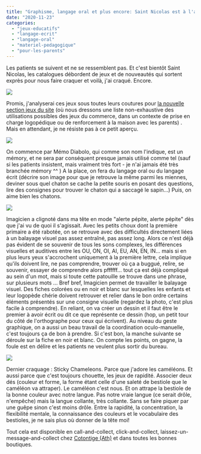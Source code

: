 ```yaml
---
title: "Graphisme, langage oral et plus encore: Saint Nicolas est à l'avance, cette année!"
date: "2020-11-23"
categories: 
  - "jeux-educatifs"
  - "langage-ecrit"
  - "langage-oral"
  - "materiel-pedagogique"
  - "pour-les-parents"
---
```


Les patients se suivent et ne se ressemblent pas. Et c'est bientôt Saint Nicolas, les catalogues débordent de jeux et de nouveautés qui sortent exprès pour nous faire craquer et voilà, j'ai craqué. Encore.

![](/static/img/IMG_20201123_104815-768x1024.jpg)

Promis, j'analyserai ces jeux sous toutes leurs coutures pour [la nouvelle section jeux du site](https://sophielenaerts.be/jeux/) (où nous dressons une liste non-exhaustive des utilisations possibles des jeux du commerce, dans un contexte de prise en charge logopédique ou de renforcement à la maison avec les parents) . Mais en attendant, je ne résiste pas à ce petit aperçu.

![](/static/img/IMG_20201123_104218-768x1024.jpg)

On commence par Mémo Diabolo, qui comme son nom l'indique, est un mémory, et ne sera par conséquent presque jamais utilisé comme tel (sauf si les patients insistent, mais vraiment très fort - je n'ai jamais été très branchée mémory ^^ ) A la place, on fera du langage oral ou du langage écrit (décrire son image pour que je retrouve la même parmi les miennes, deviner sous quel chaton se cache la petite souris en posant des questions, lire des consignes pour trouver le chaton qui a saccagé le sapin...) Puis, on aime bien les chatons.

![](/static/img/IMG_20201123_103555-768x1024.jpg)

Imagicien a clignoté dans ma tête en mode "alerte pépite, alerte pépite" dès que j'ai vu de quoi il s'agissait. Avec les petits choux dont la première primaire a été rabotée, on se retrouve avec des difficultés directement liées à un balayage visuel pas assez entraîné, pas assez long. Alors ce n'est déjà pas évident de se souvenir de tous les sons complexes, les différences visuelles et auditives entre les OU, ON, OI, AI, EU, AN, EN, IN... mais si en plus leurs yeux s'accrochent uniquement à la première lettre, cela implique qu'ils doivent lire, ne pas comprendre, trouver où ça a buggué, relire, se souvenir, essayer de comprendre alors pffffff... tout ça est déjà compliqué au sein d'un mot, mais si toute cette patouille se trouve dans une phrase, sur plusieurs mots ... Bref bref, Imagicien permet de travailler le balayage visuel. Des fiches colorées ou en noir et blanc sur lesquelles les enfants et leur logopède chérie doivent retrouver et relier dans le bon ordre certains éléments présentés sur une consigne visuelle (regardez la photo, c'est plus facile à comprendre). En reliant, on va créer un dessin et il faut être le premier à avoir écrit ou dit ce que représente ce dessin (hop, un petit tour du côté de l'orthographe pour ceux qui écrivent). Au niveau du geste graphique, on a aussi un beau travail de la coordination oculo-manuelle, c'est toujours ça de bon à prendre. Si c'est bon, la manche suivante se déroule sur la fiche en noir et blanc. On compte les points, on gagne, la foule est en délire et les patients ne veulent plus sortir du bureau.

![](/static/img/IMG_20201123_104930-768x1024.jpg)

Dernier craquage : Sticky Chameleons. Parce que j'adore les caméléons. Et aussi parce que c'est toujours chouette, les jeux de rapidité. Associer deux dés (couleur et forme, la forme étant celle d'une saleté de bestiole que le caméléon va attraper). Le caméléon c'est nous. Et on attrape la bestiole de la bonne couleur avec notre langue. Pas notre vraie langue (ce serait drôle, n'empêche) mais la langue collante, très collante. Sans se faire piquer par une guêpe sinon c'est moins drôle. Entre la rapidité, la concentration, la flexibilité mentale, la connaissance des couleurs et le vocabulaire des bestioles, je ne sais plus où donner de la tête moi!

Tout cela est disponible en call-and-collect, click-and-collect, laissez-un-message-and-collect chez [Cotontige (Ath)](https://www.cotontige.be/) et dans toutes les bonnes boutiques.
